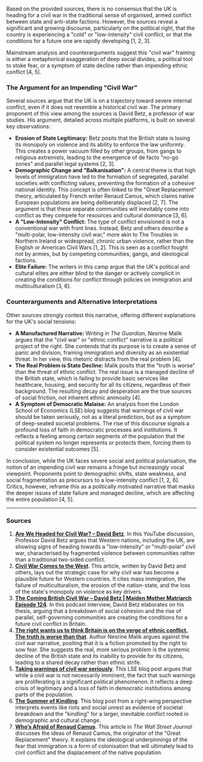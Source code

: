 Based on the provided sources, there is no consensus that the UK is heading for a civil war in the traditional sense of organised, armed conflict between state and anti-state factions. However, the sources reveal a significant and growing discourse, particularly on the political right, that the country is experiencing a "cold" or "low-intensity" civil conflict, or that the conditions for a future one are rapidly developing [1, 2, 3].

Mainstream analysis and counterarguments suggest this "civil war" framing is either a metaphorical exaggeration of deep social divides, a political tool to stoke fear, or a symptom of state decline rather than impending ethnic conflict [4, 5].

### The Argument for an Impending "Civil War"

Several sources argue that the UK is on a trajectory toward severe internal conflict, even if it does not resemble a historical civil war. The primary proponent of this view among the sources is David Betz, a professor of war studies. His argument, detailed across multiple platforms, is built on several key observations:

*   **Erosion of State Legitimacy:** Betz posits that the British state is losing its monopoly on violence and its ability to enforce the law uniformly. This creates a power vacuum filled by other groups, from gangs to religious extremists, leading to the emergence of de facto "no-go zones" and parallel legal systems [2, 3].
*   **Demographic Change and "Balkanisation":** A central theme is that high levels of immigration have led to the formation of segregated, parallel societies with conflicting values, preventing the formation of a cohesive national identity. This concept is often linked to the "Great Replacement" theory, articulated by French writer Renaud Camus, which claims native European populations are being deliberately displaced [2, 7]. The argument is that these separate communities will inevitably come into conflict as they compete for resources and cultural dominance [3, 6].
*   **A "Low-Intensity" Conflict:** The type of conflict envisioned is not a conventional war with front lines. Instead, Betz and others describe a "multi-polar, low-intensity civil war," more akin to The Troubles in Northern Ireland or widespread, chronic urban violence, rather than the English or American Civil Wars [1, 2]. This is seen as a conflict fought not by armies, but by competing communities, gangs, and ideological factions.
*   **Elite Failure:** The writers in this camp argue that the UK's political and cultural elites are either blind to the danger or actively complicit in creating the conditions for conflict through policies on immigration and multiculturalism [3, 6].

### Counterarguments and Alternative Interpretations

Other sources strongly contest this narrative, offering different explanations for the UK's social tensions:

*   **A Manufactured Narrative:** Writing in *The Guardian*, Nesrine Malik argues that the "civil war" or "ethnic conflict" narrative is a political project of the right. She contends that its purpose is to create a sense of panic and division, framing immigration and diversity as an existential threat. In her view, this rhetoric distracts from the real problem [4].
*   **The Real Problem is State Decline:** Malik posits that the "truth is worse" than the threat of ethnic conflict. The real issue is a managed decline of the British state, which is failing to provide basic services like healthcare, housing, and security for all its citizens, regardless of their background. The resulting decay and desperation are the true sources of social friction, not inherent ethnic animosity [4].
*   **A Symptom of Democratic Malaise:** An analysis from the London School of Economics (LSE) blog suggests that warnings of civil war should be taken seriously, not as a literal prediction, but as a symptom of deep-seated societal problems. The rise of this discourse signals a profound loss of faith in democratic processes and institutions. It reflects a feeling among certain segments of the population that the political system no longer represents or protects them, forcing them to consider existential outcomes [5].

In conclusion, while the UK faces severe social and political polarisation, the notion of an impending civil war remains a fringe but increasingly vocal viewpoint. Proponents point to demographic shifts, state weakness, and social fragmentation as precursors to a low-intensity conflict [1, 2, 6]. Critics, however, reframe this as a politically motivated narrative that masks the deeper issues of state failure and managed decline, which are affecting the entire population [4, 5].

---
### Sources

1.  **[Are We Headed for Civil War? – David Betz](https://www.youtube.com/watch?v=3h49O0AGxx0)**. In this YouTube discussion, Professor David Betz argues that Western nations, including the UK, are showing signs of heading towards a "low-intensity" or "multi-polar" civil war, characterised by fragmented violence between communities rather than a traditional two-sided conflict.
2.  **[Civil War Comes to the West](https://www.militarystrategymagazine.com/article/civil-war-comes-to-the-west/)**. This article, written by David Betz and others, lays out the strategic case for why civil war has become a plausible future for Western countries. It cites mass immigration, the failure of multiculturalism, the erosion of the nation-state, and the loss of the state's monopoly on violence as key drivers.
3.  **[The Coming British Civil War – David Betz | Maiden Mother Matriarch Episode 124](https://www.louiseperry.co.uk/p/the-coming-british-civil-war-david)**. In this podcast interview, David Betz elaborates on his thesis, arguing that a breakdown of social cohesion and the rise of parallel, self-governing communities are creating the conditions for a future civil conflict in Britain.
4.  **[The right wants us to think Britain is on the verge of ethnic conflict. The truth is worse than that](https://www.theguardian.com/commentisfree/2025/jul/14/britain-ethnic-conflict-right-migrant-decline)**. Author Nesrine Malik argues against the civil war narrative, positing that it is a fiction promoted by the right to sow fear. She suggests the real, more serious problem is the systemic decline of the British state and its inability to provide for its citizens, leading to a shared decay rather than ethnic strife.
5.  **[Taking warnings of civil war seriously](https://blogs.lse.ac.uk/politicsandpolicy/taking-warnings-of-civil-war-seriously/)**. This LSE blog post argues that while a civil war is not necessarily imminent, the fact that such warnings are proliferating is a significant political phenomenon. It reflects a deep crisis of legitimacy and a loss of faith in democratic institutions among parts of the population.
6.  **[The Summer of Kindling](https://morgoth.substack.com/p/the-summer-of-kindling)**. This blog post from a right-wing perspective interprets events like riots and social unrest as evidence of societal breakdown and the "kindling" for a larger, inevitable conflict rooted in demographic and cultural change.
7.  **[Who’s Afraid of Renaud Camus](https://archive.jwest.org/Articles/Green2025-RenaudCamus.pdf)**. This article in *The Wall Street Journal* discusses the ideas of Renaud Camus, the originator of the "Great Replacement" theory. It explains the ideological underpinnings of the fear that immigration is a form of colonisation that will ultimately lead to civil conflict and the displacement of the native population.